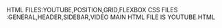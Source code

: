 HTML FILES:YOUTUBE,POSITION,GRID,FLEXBOX
CSS FILES :GENERAL,HEADER,SIDEBAR,VIDEO 
MAIN HTML FILE IS YOUTUBE.HTML
